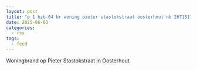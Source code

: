 ```yaml
---
layout: post
title: "p 1 bzb-04 br woning pieter stastokstraat oosterhout nb 207151"
date: 2025-06-03
categories: 
  - rss
tags: 
  - feed
---
```


Woningbrand op Pieter Stastokstraat in Oosterhout
